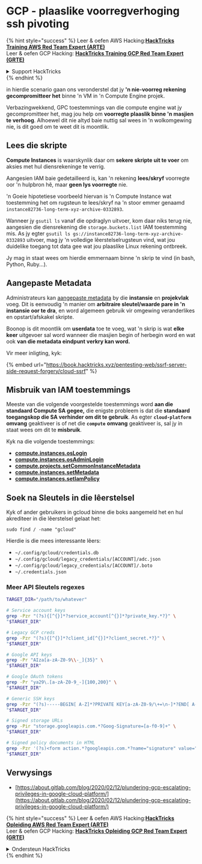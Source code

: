 # GCP - plaaslike voorregverhoging ssh pivoting

{% hint style="success" %}
Leer & oefen AWS Hacking:<img src="../../../.gitbook/assets/image (1).png" alt="" data-size="line">[**HackTricks Training AWS Red Team Expert (ARTE)**](https://training.hacktricks.xyz/courses/arte)<img src="../../../.gitbook/assets/image (1).png" alt="" data-size="line">\
Leer & oefen GCP Hacking: <img src="../../../.gitbook/assets/image (2).png" alt="" data-size="line">[**HackTricks Training GCP Red Team Expert (GRTE)**<img src="../../../.gitbook/assets/image (2).png" alt="" data-size="line">](https://training.hacktricks.xyz/courses/grte)

<details>

<summary>Support HackTricks</summary>

* Check die [**subskripsie planne**](https://github.com/sponsors/carlospolop)!
* **Sluit aan by die** 💬 [**Discord groep**](https://discord.gg/hRep4RUj7f) of die [**telegram groep**](https://t.me/peass) of **volg** ons op **Twitter** 🐦 [**@hacktricks\_live**](https://twitter.com/hacktricks\_live)**.**
* **Deel hacking truuks deur PRs in te dien na die** [**HackTricks**](https://github.com/carlospolop/hacktricks) en [**HackTricks Cloud**](https://github.com/carlospolop/hacktricks-cloud) github repos.

</details>
{% endhint %}

in hierdie scenario gaan ons veronderstel dat jy **'n nie-voorreg rekening gecompromitteer het** binne 'n VM in 'n Compute Engine projek.

Verbazingwekkend, GPC toestemmings van die compute engine wat jy gecompromitteer het, mag jou help om **voorregte plaaslik binne 'n masjien te verhoog**. Alhoewel dit nie altyd baie nuttig sal wees in 'n wolkomgewing nie, is dit goed om te weet dit is moontlik.

## Lees die skripte <a href="#follow-the-scripts" id="follow-the-scripts"></a>

**Compute Instances** is waarskynlik daar om **sekere skripte uit te voer** om aksies met hul diensrekeninge te verrig.

Aangesien IAM baie gedetailleerd is, kan 'n rekening **lees/skryf** voorregte oor 'n hulpbron hê, maar **geen lys voorregte** nie.

'n Goeie hipotetiese voorbeeld hiervan is 'n Compute Instance wat toestemming het om rugsteun te lees/skryf na 'n stoor emmer genaamd `instance82736-long-term-xyz-archive-0332893`.

Wanneer jy `gsutil ls` vanaf die opdraglyn uitvoer, kom daar niks terug nie, aangesien die diensrekening die `storage.buckets.list` IAM toestemming mis. As jy egter `gsutil ls gs://instance82736-long-term-xyz-archive-0332893` uitvoer, mag jy 'n volledige lêerstelselrugsteun vind, wat jou duidelike toegang tot data gee wat jou plaaslike Linux rekening ontbreek.

Jy mag in staat wees om hierdie emmernaam binne 'n skrip te vind (in bash, Python, Ruby...).

## Aangepaste Metadata

Administrateurs kan [aangepaste metadata](https://cloud.google.com/compute/docs/storing-retrieving-metadata#custom) by die **instansie** en **projekvlak** voeg. Dit is eenvoudig 'n manier om **arbitraire sleutel/waarde pare in 'n instansie oor te dra**, en word algemeen gebruik vir omgewing veranderlikes en opstart/afskakel skripte.

Boonop is dit moontlik om **userdata** toe te voeg, wat 'n skrip is wat **elke keer** uitgevoer sal word wanneer die masjien begin of herbegin word en wat ook **van die metadata eindpunt verkry kan word.**

Vir meer inligting, kyk:

{% embed url="https://book.hacktricks.xyz/pentesting-web/ssrf-server-side-request-forgery/cloud-ssrf" %}

## **Misbruik van IAM toestemmings**

Meeste van die volgende voorgestelde toestemmings word **aan die standaard Compute SA gegee,** die enigste probleem is dat die **standaard toegangskop die SA verhinder om dit te gebruik**. As egter **`cloud-platform`** **omvang** geaktiveer is of net die **`compute`** **omvang** geaktiveer is, sal jy in staat wees om dit te **misbruik**.

Kyk na die volgende toestemmings:

* [**compute.instances.osLogin**](gcp-compute-privesc/#compute.instances.oslogin)
* [**compute.instances.osAdminLogin**](gcp-compute-privesc/#compute.instances.osadminlogin)
* [**compute.projects.setCommonInstanceMetadata**](gcp-compute-privesc/#compute.projects.setcommoninstancemetadata)
* [**compute.instances.setMetadata**](gcp-compute-privesc/#compute.instances.setmetadata)
* [**compute.instances.setIamPolicy**](gcp-compute-privesc/#compute.instances.setiampolicy)

## Soek na Sleutels in die lêerstelsel

Kyk of ander gebruikers in gcloud binne die boks aangemeld het en hul akrediteer in die lêerstelsel gelaat het:
```
sudo find / -name "gcloud"
```
Hierdie is die mees interessante lêers:

* `~/.config/gcloud/credentials.db`
* `~/.config/gcloud/legacy_credentials/[ACCOUNT]/adc.json`
* `~/.config/gcloud/legacy_credentials/[ACCOUNT]/.boto`
* `~/.credentials.json`

### Meer API Sleutels regexes
```bash
TARGET_DIR="/path/to/whatever"

# Service account keys
grep -Pzr "(?s){[^{}]*?service_account[^{}]*?private_key.*?}" \
"$TARGET_DIR"

# Legacy GCP creds
grep -Pzr "(?s){[^{}]*?client_id[^{}]*?client_secret.*?}" \
"$TARGET_DIR"

# Google API keys
grep -Pr "AIza[a-zA-Z0-9\\-_]{35}" \
"$TARGET_DIR"

# Google OAuth tokens
grep -Pr "ya29\.[a-zA-Z0-9_-]{100,200}" \
"$TARGET_DIR"

# Generic SSH keys
grep -Pzr "(?s)-----BEGIN[ A-Z]*?PRIVATE KEY[a-zA-Z0-9/\+=\n-]*?END[ A-Z]*?PRIVATE KEY-----" \
"$TARGET_DIR"

# Signed storage URLs
grep -Pir "storage.googleapis.com.*?Goog-Signature=[a-f0-9]+" \
"$TARGET_DIR"

# Signed policy documents in HTML
grep -Pzr '(?s)<form action.*?googleapis.com.*?name="signature" value=".*?">' \
"$TARGET_DIR"
```
## Verwysings

* [https://about.gitlab.com/blog/2020/02/12/plundering-gcp-escalating-privileges-in-google-cloud-platform/](https://about.gitlab.com/blog/2020/02/12/plundering-gcp-escalating-privileges-in-google-cloud-platform/)

{% hint style="success" %}
Leer & oefen AWS Hacking:<img src="../../../.gitbook/assets/image (1).png" alt="" data-size="line">[**HackTricks Opleiding AWS Red Team Expert (ARTE)**](https://training.hacktricks.xyz/courses/arte)<img src="../../../.gitbook/assets/image (1).png" alt="" data-size="line">\
Leer & oefen GCP Hacking: <img src="../../../.gitbook/assets/image (2).png" alt="" data-size="line">[**HackTricks Opleiding GCP Red Team Expert (GRTE)**<img src="../../../.gitbook/assets/image (2).png" alt="" data-size="line">](https://training.hacktricks.xyz/courses/grte)

<details>

<summary>Ondersteun HackTricks</summary>

* Kyk na die [**subskripsie planne**](https://github.com/sponsors/carlospolop)!
* **Sluit aan by die** 💬 [**Discord groep**](https://discord.gg/hRep4RUj7f) of die [**telegram groep**](https://t.me/peass) of **volg** ons op **Twitter** 🐦 [**@hacktricks\_live**](https://twitter.com/hacktricks\_live)**.**
* **Deel hacking truuks deur PRs in te dien na die** [**HackTricks**](https://github.com/carlospolop/hacktricks) en [**HackTricks Cloud**](https://github.com/carlospolop/hacktricks-cloud) github repos.

</details>
{% endhint %}
